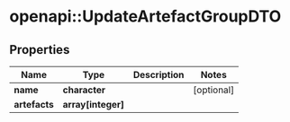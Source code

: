 # openapi::UpdateArtefactGroupDTO

## Properties
Name | Type | Description | Notes
------------ | ------------- | ------------- | -------------
**name** | **character** |  | [optional] 
**artefacts** | **array[integer]** |  | 


